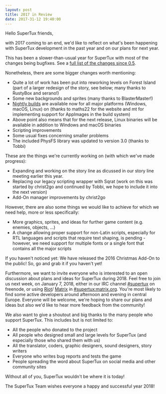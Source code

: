 ```yaml
---
layout: post
title: 2017 in Review
date: 2017-31-12 19:40:00
---
```


Hello SuperTux friends,

with 2017 coming to an end, we'd like to reflect on what's been happening with
SuperTux development in the past year and on our plans for next year.

This has been a slower-than-usual year for SuperTux with most of the changes
being bugfixes. See a [full list of the changes since 0.5](https://github.com/SuperTux/supertux/compare/release/0.5...master).

Nonetheless, there are some bigger changes worth mentioning:

- Quite a lot of work has been put into reworking levels on Forest Island (part
  of a larger redesign of the story, see below; many thanks to RustyBox and
  serano!)
- Some new backgrounds and sprites (many thanks to BlasterMaster!)
- [Nightly builds](https://download.supertux.org/) are available now for all
  major platforms (Windows, macOS, Linux) on (thanks to maths22 for the website
  and mt for implementing support for AppImages in the build system)
- Above point also means that for the next release, Linux binaries will be
  available in addition to Windows and macOS binaries
- Scripting improvements
- Some usual fixes concerning smaller problems
- The included PhysFS library was updated to version 3.0 (thanks to Tobbi)

These are the things we're currently working on (with which we've made progress):

- Expanding and working on the story line as dicussed in our story line meeting
  earlier this year.
- Replacing our legacy scripting wrapper with Sqrat (work on this was started
  by christ2go and continued by Tobbi, we hope to include it into the next
  version)
- Add-On manager improvements by christ2go

However, there are also some things we would like to achieve for which we need
help, more or less specifically:

- More graphics, sprites, and ideas for further game content (e.g. enemies,
  objects, ...)
- A change allowing proper support for non-Latin scripts, especially for RTL
  languages and scripts that require text shaping, is pending - however, we
  need support for multiple fonts or a single font that contains all the major
  scripts

If you haven't noticed yet: We have released the 2016 Christmas Add-On to the
public! So, go and grab it if you haven't yet!

Furthermore, we want to invite everyone who is interested to an open discussion
about plans and ideas for SuperTux during 2018. Feel free to join us next week,
on January 7, 2018, either in our IRC channel [#supertux](https://kiwiirc.com/client/chat.freenode.net:+6697/?nick=Guest?#supertux)
on freenode, or using [Riot](https://about.riot.im/)/
[Matrix](https://matrix.org/) in [#supertux:matrix.org](https://riot.im/app/#/room/#supertux:matrix.org).
You're most likely to find some active developers around afternoon and evening
in central Europe.
Everyone will be welcome, we're hoping to share our plans and ideas but also
we'd like to hear more feedback from the community!

We also want to give a shoutout and big thanks to the many people who support
SuperTux. This includes but is not limited to:

- All the people who donated to the project
- All people who designed small and large levels for SuperTux (and especially
  those who shared them with us)
- All the translator, coders, graphic designers, sound designers, story writers
- Everyone who writes bug reports and tests the game
- People spreading the word about SuperTux on social media and other community
  sites


Without all of you, SuperTux wouldn't be where it is today!

The SuperTux Team wishes everyone a happy and successful year 2018!
